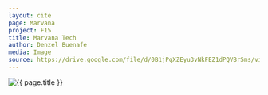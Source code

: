 ```yaml
---
layout: cite
page: Marvana
project: F15
title: Marvana Tech
author: Denzel Buenafe
media: Image
source: https://drive.google.com/file/d/0B1jPqXZEyu3vNkFEZ1dPQVBrSms/view?usp=sharing
---
```

![{{ page.title }}](/projects/F15/regions/marvana/marvanatech.png)
